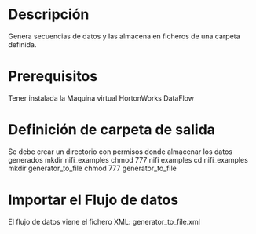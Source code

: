 # Descripción
Genera secuencias de datos y las almacena en ficheros de una carpeta definida.

# Prerequisitos
Tener instalada la Maquina virtual HortonWorks DataFlow

# Definición de carpeta de salida
Se debe crear un directorio con permisos donde almacenar los datos generados
mkdir nifi_examples
chmod 777 nifi examples
cd nifi_examples
mkdir generator_to_file
chmod 777 generator_to_file

# Importar el Flujo de datos
El flujo de datos viene el fichero XML: generator_to_file.xml
